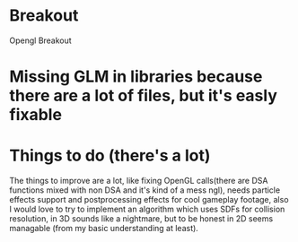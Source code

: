 # Breakout
Opengl Breakout

# Missing GLM in libraries because there are a lot of files, but it's easly fixable 

# Things to do (there's a lot)

The things to improve are a lot, like fixing OpenGL calls(there are DSA functions mixed with non DSA and it's kind of a mess ngl), needs particle effects support and postprocessing effects for cool gameplay footage, also I would love to try to implement an algorithm which uses SDFs for collision resolution, in 3D sounds like a nightmare, but to be honest in 2D seems managable (from my basic understanding at least).

